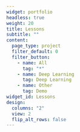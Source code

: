 ```yaml
---
widget: portfolio
headless: true
weight: 20
title: Lessons
subtitle: ""
content:
  page_type: project
  filter_default: 0
  filter_button:
    - name: All
      tag: "*"
    - name: Deep Learning
      tag: Deep Learning
    - name: Other
      tag: Demo
widget_id: Lessons
design:
  columns: "2"
  view: 2
  flip_alt_rows: false
---
```

